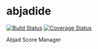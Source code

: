 abjadide
============

[![Build Status](https://travis-ci.org/Abjad/abjadide.svg?branch=master)](https://travis-ci.org/Abjad/abjadide)
[![Coverage Status](https://img.shields.io/coveralls/Abjad/abjadide.svg)](https://coveralls.io/r/Abjad/abjadide)

Abjad Score Manager